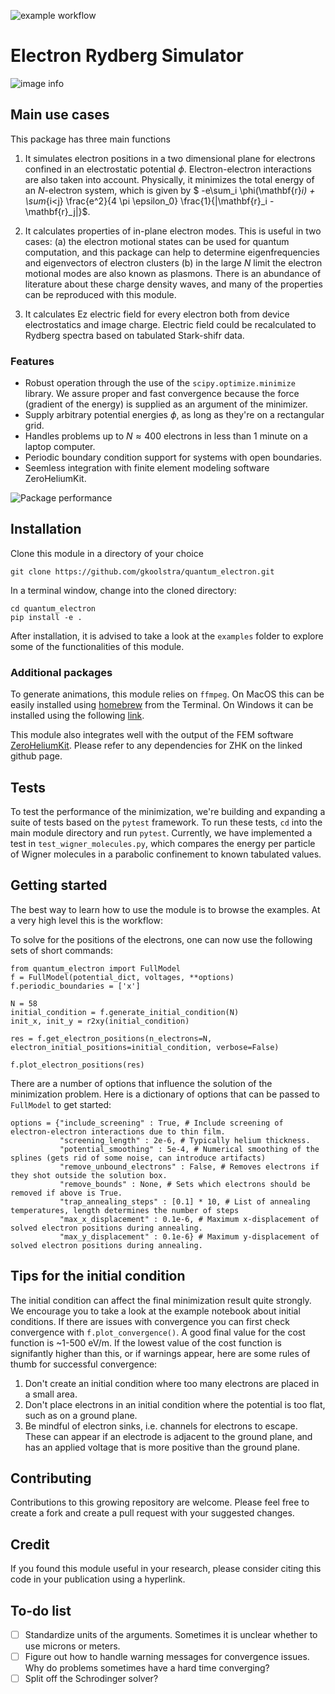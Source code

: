 ![example workflow](https://github.com/gkoolstra/quantum_electron/actions/workflows/python-app.yml/badge.svg)
# Electron Rydberg Simulator

![image info](./images/electron_results.png)

## Main use cases
This package has three main functions
1. It simulates electron positions in a two dimensional plane for electrons confined in an electrostatic potential $\phi$. Electron-electron interactions are also taken into account. Physically, it minimizes the total energy of an $N$-electron system, which is given by $ -e\sum_i \phi(\mathbf{r}_i) + \sum_{i<j} \frac{e^2}{4 \pi \epsilon_0} \frac{1}{|\mathbf{r}_i - \mathbf{r}_j|}$.

2. It calculates properties of in-plane electron modes. This is useful in two cases: (a) the electron motional states can be used for quantum computation, and this package can help to determine eigenfrequencies and eigenvectors of electron clusters (b) in the large $N$ limit the electron motional modes are also known as plasmons. There is an abundance of literature about these charge density waves, and many of the properties can be reproduced with this module.

3. It calculates Ez electric field for every electron both from device electrostatics and image charge. Electric field could be recalculated to Rydberg spectra based on tabulated Stark-shifr data.

### Features
- Robust operation through the use of the `scipy.optimize.minimize` library. We assure proper and fast convergence because the force (gradient of the energy) is supplied as an argument of the minimizer.
- Supply arbitrary potential energies $\phi$, as long as they're on a rectangular grid. 
- Handles problems up to $N \approx 400$ electrons in less than 1 minute on a laptop computer. 
- Periodic boundary condition support for systems with open boundaries.
- Seemless integration with finite element modeling software ZeroHeliumKit.

![Package performance](./images/performance.png)

## Installation

Clone this module in a directory of your choice

```
git clone https://github.com/gkoolstra/quantum_electron.git
```
In a terminal window, change into the cloned directory:
```
cd quantum_electron
pip install -e .
```
After installation, it is advised to take a look at the `examples` folder to explore some of the functionalities of this module. 

### Additional packages
To generate animations, this module relies on `ffmpeg`. On MacOS this can be easily installed using [homebrew](https://formulae.brew.sh/formula/ffmpeg) from the Terminal. On Windows it can be installed using the following [link](https://www.ffmpeg.org/download.html). 

This module also integrates well with the output of the FEM software [ZeroHeliumKit](https://github.com/eeroqlab/zeroheliumkit). Please refer to any dependencies for ZHK on the linked github page.

## Tests
To test the performance of the minimization, we're building and expanding a suite of tests based on the `pytest` framework. To run these tests, `cd` into the main module directory and run `pytest`. Currently, we have implemented a test in `test_wigner_molecules.py`, which compares the energy per particle of Wigner molecules in a parabolic confinement to known tabulated values.

## Getting started
The best way to learn how to use the module is to browse the examples. At a very high level this is the workflow:

To solve for the positions of the electrons, one can now use the following sets of short commands:
```
from quantum_electron import FullModel
f = FullModel(potential_dict, voltages, **options)
f.periodic_boundaries = ['x']

N = 58
initial_condition = f.generate_initial_condition(N)
init_x, init_y = r2xy(initial_condition)
    
res = f.get_electron_positions(n_electrons=N, electron_initial_positions=initial_condition, verbose=False)

f.plot_electron_positions(res)
```

There are a number of options that influence the solution of the minimization problem. Here is a dictionary of options that can be passed to `FullModel` to get started: 
```
options = {"include_screening" : True, # Include screening of electron-electron interactions due to thin film.
           "screening_length" : 2e-6, # Typically helium thickness.
           "potential_smoothing" : 5e-4, # Numerical smoothing of the splines (gets rid of some noise, can introduce artifacts)
           "remove_unbound_electrons" : False, # Removes electrons if they shot outside the solution box.
           "remove_bounds" : None, # Sets which electrons should be removed if above is True.
           "trap_annealing_steps" : [0.1] * 10, # List of annealing temperatures, length determines the number of steps
           "max_x_displacement" : 0.1e-6, # Maximum x-displacement of solved electron positions during annealing.
           "max_y_displacement" : 0.1e-6} # Maximum y-displacement of solved electron positions during annealing.
```

## Tips for the initial condition
The initial condition can affect the final minimization result quite strongly. We encourage you to take a look at the example notebook about initial conditions. If there are issues with convergence you can first check convergence with `f.plot_convergence()`. A good final value for the cost function is ~1-500 eV/m. If the lowest value of the cost function is signifantly higher than this, or if warnings appear, here are some rules of thumb for successful convergence:
1. Don't create an initial condition where too many electrons are placed in a small area.
2. Don't place electrons in an initial condition where the potential is too flat, such as on a ground plane. 
3. Be mindful of electron sinks, i.e. channels for electrons to escape. These can appear if an electrode is adjacent to the ground plane, and has an applied voltage that is more positive than the ground plane.

## Contributing
Contributions to this growing repository are welcome. Please feel free to create a fork and create a pull request with your suggested changes.

## Credit
If you found this module useful in your research, please consider citing this code in your publication using a hyperlink.

## To-do list
- [ ] Standardize units of the arguments. Sometimes it is unclear whether to use microns or meters.
- [ ] Figure out how to handle warning messages for convergence issues. Why do problems sometimes have a hard time converging?
- [ ] Split off the Schrodinger solver?
